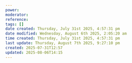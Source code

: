 ```yaml
---
power: 
moderator: 
reference: 
tags: []
date created: Thursday, July 31st 2025, 4:57:31 pm
date modified: Wednesday, August 6th 2025, 2:05:20 am
time created: Thursday, July 31st 2025, 4:57:31 pm
last update: Thursday, August 7th 2025, 9:27:10 pm
created: 2025-07-31T12:57
updated: 2025-08-06T14:15
---
```

